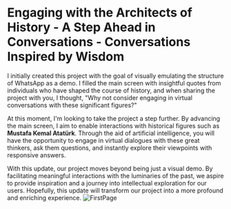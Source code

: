 # Engaging with the Architects of History - A Step Ahead in Conversations  - Conversations Inspired by Wisdom

I initially created this project with the goal of visually emulating the structure of WhatsApp as a demo. I filled the main screen with insightful quotes from individuals who have shaped the course of history, and when sharing the project with you, I thought, "Why not consider engaging in virtual conversations with these significant figures?"

At this moment, I'm looking to take the project a step further. By advancing the main screen, I aim to enable interactions with historical figures such as **Mustafa Kemal Atatürk**. Through the aid of artificial intelligence, you will have the opportunity to engage in virtual dialogues with these great thinkers, ask them questions, and instantly explore their viewpoints with responsive answers.

With this update, our project moves beyond being just a visual demo. By facilitating meaningful interactions with the luminaries of the past, we aspire to provide inspiration and a journey into intellectual exploration for our users. Hopefully, this update will transform our project into a more profound and enriching experience.
![FirstPage](https://github.com/abdullaharslan01/SciChat/assets/125302932/31488504-c5c0-4f68-9e4f-c770e0b7c9bd)
